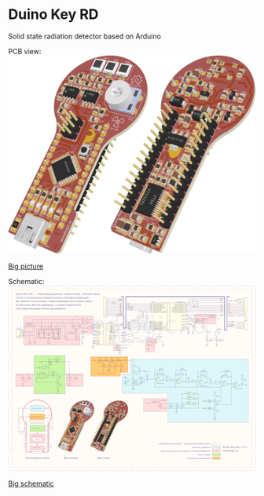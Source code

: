 # Duino Key RD
Solid state radiation detector based on Arduino

PCB view:  
![](https://raw.githubusercontent.com/amaargiru/duino-key-rd/main/Docs/Duino-Key-RD-PCB-top%2Bbottom-small-wiredlogic.io.png)

[Big picture](https://raw.githubusercontent.com/amaargiru/duino-key-rd/main/Docs/Duino-Key-RD-PCB-top+bottom-wiredlogic.io.png)

Schematic:  
![](https://raw.githubusercontent.com/amaargiru/duino-key-rd/main/Docs/Duino-Key-RD-sch-small.png)

[Big schematic](https://raw.githubusercontent.com/amaargiru/duino-key-rd/main/Docs/Duino-Key-RD-sch-wiredlogic.io.png)